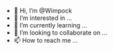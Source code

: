 - 👋 Hi, I’m @Wimpock
- 👀 I’m interested in ...
- 🌱 I’m currently learning ...
- 💞️ I’m looking to collaborate on ...
- 📫 How to reach me ...

<!---
Wimpock/Wimpock is a ✨ special ✨ repository because its `README.md` (this file) appears on your GitHub profile.
You can click the Preview link to take a look at your changes.
--->
